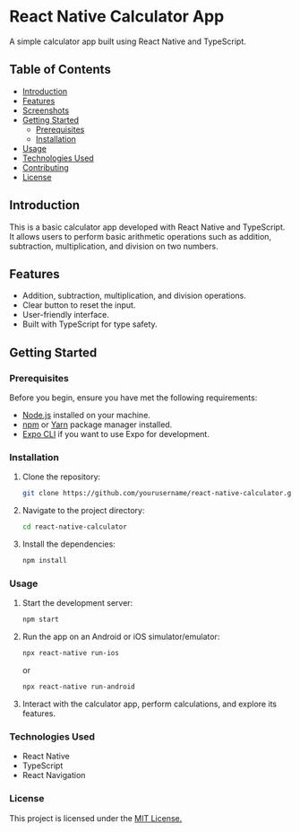 # React Native Calculator App

A simple calculator app built using React Native and TypeScript.

## Table of Contents

- [Introduction](#introduction)
- [Features](#features)
- [Screenshots](#screenshots)
- [Getting Started](#getting-started)
  - [Prerequisites](#prerequisites)
  - [Installation](#installation)
- [Usage](#usage)
- [Technologies Used](#technologies-used)
- [Contributing](#contributing)
- [License](#license)

## Introduction

This is a basic calculator app developed with React Native and TypeScript. It allows users to perform basic arithmetic operations such as addition, subtraction, multiplication, and division on two numbers.

## Features

- Addition, subtraction, multiplication, and division operations.
- Clear button to reset the input.
- User-friendly interface.
- Built with TypeScript for type safety.

## Getting Started

### Prerequisites

Before you begin, ensure you have met the following requirements:

- [Node.js](https://nodejs.org/) installed on your machine.
- [npm](https://www.npmjs.com/) or [Yarn](https://yarnpkg.com/) package manager installed.
- [Expo CLI](https://docs.expo.dev/get-started/installation/) if you want to use Expo for development.

### Installation

1. Clone the repository:

   ```bash
   git clone https://github.com/yourusername/react-native-calculator.git
   
   ```
2. Navigate to the project directory:
   ```bash
   cd react-native-calculator
   
   ```
3. Install the dependencies:
   ```bash
   npm install
   ```

### Usage

1. Start the development server:
   ```bash
   npm start
   ```
2. Run the app on an Android or iOS simulator/emulator:
   ``` bash
   npx react-native run-ios
   ```
   or
   ``` bash
   npx react-native run-android
   ```
3. Interact with the calculator app, perform calculations, and explore its features.

### Technologies Used

- React Native
- TypeScript
- React Navigation

### License
This project is licensed under the [MIT License.](https://opensource.org/license/mit/)
